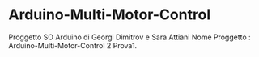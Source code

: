 # Arduino-Multi-Motor-Control
Proggetto SO Arduino di Georgi Dimitrov e Sara Attiani
Nome Proggetto : Arduino-Multi-Motor-Control 2
Prova1.


